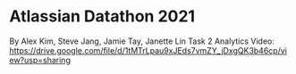 # Atlassian Datathon 2021
By Alex Kim, Steve Jang, Jamie Tay, Janette Lin
Task 2 Analytics Video: https://drive.google.com/file/d/1tMTrLpau9xJEds7vmZY_jDxgQK3b46cp/view?usp=sharing
